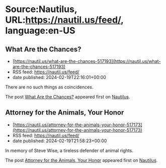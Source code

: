 # Source:Nautilus, URL:https://nautil.us/feed/, language:en-US

## What Are the Chances?
 - [https://nautil.us/what-are-the-chances-517193](https://nautil.us/what-are-the-chances-517193)
 - RSS feed: https://nautil.us/feed/
 - date published: 2024-02-19T22:16:01+00:00

<p>There are no such things as coincidences. </p>
<p>The post <a href="https://nautil.us/what-are-the-chances-517193/">What Are the Chances?</a> appeared first on <a href="https://nautil.us">Nautilus</a>.</p>

## Attorney for the Animals, Your Honor
 - [https://nautil.us/attorney-for-the-animals-your-honor-517173](https://nautil.us/attorney-for-the-animals-your-honor-517173)
 - RSS feed: https://nautil.us/feed/
 - date published: 2024-02-19T21:58:23+00:00

<p>In memory of Steve Wise, a tireless defender of animal rights.</p>
<p>The post <a href="https://nautil.us/attorney-for-the-animals-your-honor-517173/">Attorney for the Animals, Your Honor</a> appeared first on <a href="https://nautil.us">Nautilus</a>.</p>

